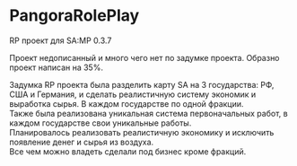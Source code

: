 # PangoraRolePlay
RP проект для SA:MP 0.3.7

Проект недописанный и много чего нет по задумке проекта. Образно проект написан на 35%.

Задумка RP проекта была разделить карту SA на 3 государства: РФ, США и Германия, и сделать реалистичную систему экономик и выработка сырья. В каждом государстве по одной фракции.\
Также была реализована уникальная система первоначальных работ, в каждом государстве свои уникальные работы.\
Планировалось реализовать реалистичную экономику и исключить появление денег и сырья из воздуха.\
Все чем можно владеть сделали под бизнес кроме фракций.
